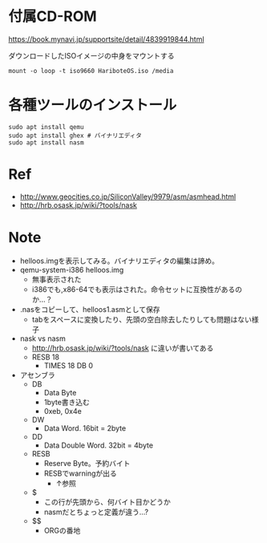 # 付属CD-ROM
https://book.mynavi.jp/supportsite/detail/4839919844.html

ダウンロードしたISOイメージの中身をマウントする

```
mount -o loop -t iso9660 HariboteOS.iso /media
```

# 各種ツールのインストール

```
sudo apt install qemu
sudo apt install ghex # バイナリエディタ
sudo apt install nasm
```

# Ref
* http://www.geocities.co.jp/SiliconValley/9979/asm/asmhead.html
* http://hrb.osask.jp/wiki/?tools/nask

# Note

* helloos.imgを表示してみる。バイナリエディタの編集は諦め。
* qemu-system-i386 helloos.img
  * 無事表示された
  * i386でも,x86-64でも表示はされた。命令セットに互換性があるのか...？
* .nasをコピーして、helloos1.asmとして保存
  * tabをスペースに変換したり、先頭の空白除去したりしても問題はない様子
* nask vs nasm
  * http://hrb.osask.jp/wiki/?tools/nask に違いが書いてある
  * RESB 18
    * TIMES 18 DB 0
* アセンブラ
  * DB
    * Data Byte
    * 1byte書き込む
    * 0xeb, 0x4e
  * DW
    * Data Word. 16bit = 2byte
  * DD
    * Data Double Word. 32bit = 4byte
  * RESB
    * Reserve Byte。予約バイト
    * RESBでwarningが出る
      * ↑参照
  * $
    * この行が先頭から、何バイト目かどうか
    * nasmだとちょっと定義が違う...?
  * $$
    * ORGの番地